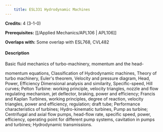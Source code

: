 ```yaml
---
    title: ESL331 Hydrodynamic Machines
---
```

**Credits:** 4 (3-1-0)



**Prerequisites:** [[/Applied Mechanics/APL106 | APL106]]

**Overlaps with:** Some overlap with ESL768, CVL482

#### Description 
Basic fluid mechanics of turbo-machinery, momentum and the head-

momentum equations, Classification of Hydrodynamic machines, Theory of turbo machinery, Euler's theorem, Velocity and pressure diagram, Head, Power, Efficiency Dimensional analysis and similarity, Specific-speed, Hill curves; Pelton Turbine: working principle, velocity triangles, nozzle and flow regulating mechanism, jet deflector, braking, power and efficiency; Francis and Kaplan Turbines, working principles, degree of reaction, velocity triangles, power and efficiency, regulation; draft tube; Performance characteristics of turbines; Hydro-kinematic turbines, Pump as turbine; Centrifugal and axial flow pumps, head-flow rate, specific speed, power, efficiency, operating point for different pump systems, cavitation in pumps and turbines; Hydrodynamic transmissions.